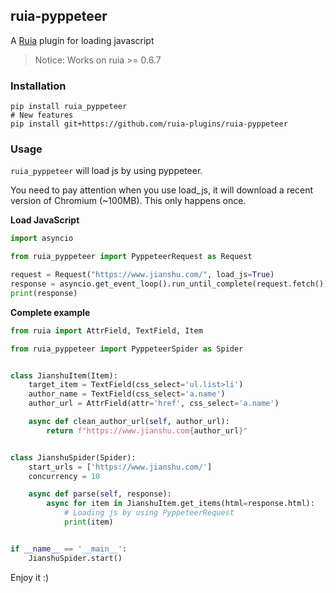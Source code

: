 ## ruia-pyppeteer

A [Ruia](https://github.com/howie6879/ruia) plugin for loading javascript

> Notice:  Works on ruia >= 0.6.7

### Installation

```shell
pip install ruia_pyppeteer
# New features
pip install git+https://github.com/ruia-plugins/ruia-pyppeteer
```

### Usage

`ruia_pyppeteer` will load js by using pyppeteer.
 
 You need to pay attention when you use load_js, it will download a recent version of Chromium (~100MB). This only happens once.

**Load JavaScript**

```python
import asyncio

from ruia_pyppeteer import PyppeteerRequest as Request

request = Request("https://www.jianshu.com/", load_js=True)
response = asyncio.get_event_loop().run_until_complete(request.fetch())
print(response)
```

**Complete example**

```python
from ruia import AttrField, TextField, Item

from ruia_pyppeteer import PyppeteerSpider as Spider


class JianshuItem(Item):
    target_item = TextField(css_select='ul.list>li')
    author_name = TextField(css_select='a.name')
    author_url = AttrField(attr='href', css_select='a.name')

    async def clean_author_url(self, author_url):
        return f"https://www.jianshu.com{author_url}"


class JianshuSpider(Spider):
    start_urls = ['https://www.jianshu.com/']
    concurrency = 10

    async def parse(self, response):
        async for item in JianshuItem.get_items(html=response.html):
            # Loading js by using PyppeteerRequest
            print(item)


if __name__ == '__main__':
    JianshuSpider.start()
```

Enjoy it :)
